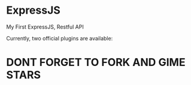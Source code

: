 # ExpressJS

My First ExpressJS, Restful API

Currently, two official plugins are available: 

# DONT FORGET TO FORK AND GIME STARS

